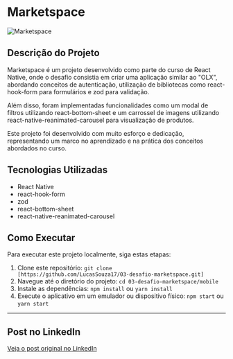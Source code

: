 # **Marketspace**

![Marketspace]([https://example.com/marketspace-image.jpg](https://github.com/LucasSouza17/03-desafio-marketspace/assets/62787018/9a2c7b31-d54a-45ea-a62f-f8f58cf1b0d2))

## Descrição do Projeto

Marketspace é um projeto desenvolvido como parte do curso de React Native, onde o desafio consistia em criar uma aplicação similar ao "OLX", abordando conceitos de autenticação, utilização de bibliotecas como react-hook-form para formulários e zod para validação.

Além disso, foram implementadas funcionalidades como um modal de filtros utilizando react-bottom-sheet e um carrossel de imagens utilizando react-native-reanimated-carousel para visualização de produtos.

Este projeto foi desenvolvido com muito esforço e dedicação, representando um marco no aprendizado e na prática dos conceitos abordados no curso.

## Tecnologias Utilizadas

- React Native
- react-hook-form
- zod
- react-bottom-sheet
- react-native-reanimated-carousel

## Como Executar

Para executar este projeto localmente, siga estas etapas:

1. Clone este repositório: `git clone [https://github.com/LucasSouza17/03-desafio-marketspace.git]`
2. Navegue até o diretório do projeto: `cd 03-desafio-marketspace/mobile`
3. Instale as dependências: `npm install` ou `yarn install`
4. Execute o aplicativo em um emulador ou dispositivo físico: `npm start` ou `yarn start`

---

## Post no LinkedIn

[Veja o post original no LinkedIn](https://www.linkedin.com/feed/update/urn:li:activity:7112255645579395072/)
